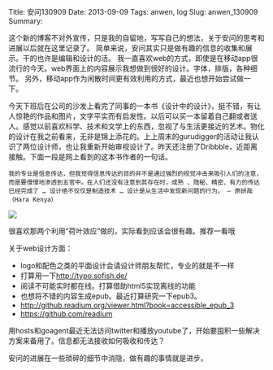 Title: 安问130909
Date: 2013-09-09
Tags: anwen, log
Slug: anwen_130909
Summary: 



这个新的博客不对外宣传，只是我的自留地，写写自己的想法，关于安问的思考和进展以后就在这里记录了。
简单来说，安问其实只是做有趣的信息的收集和展示。干的也许是编辑和设计的活。
我一直喜欢web的方式，即使是在移动app很流行的今天。web界面上的内容展示我想做到很好的设计。字体，排版，各种细节。
另外，移动app作为闲散时间更有效利用的方式，最近也想开始尝试做一下。

今天下班后在公司的沙发上看完了同事的一本书《设计中的设计》，挺不错，有让人惊艳的作品和图片，文字平实而有启发性。以后可以买一本留着自己翻或者送人。感觉以前喜欢科学、技术和文学上的东西，忽视了与生活更接近的艺术。物化的设计在我之前看来，无非是锦上添花的。上上周末的gurudigger的活动让我认识了两位设计师，也让我重新开始审视设计了。昨天还注册了Dribbble，近距离接触。下面一段是网上看到的这本书作者的一句话。

    我的专业是信息传达，但我觉得信息传达的目的并不是通过强烈的视觉冲击来吸引人们的注意，而是要慢慢地渗透到五官中。在人们还没有注意到其存在时，成熟 、隐秘、精密、有力的传达已经完成了 … 设计绝不仅仅是制造技术 … 设计是从生活中发现新问题的行为。 — 原研哉（Hara Kenya）

![](http://a.36krcnd.com/photo/4805a2102c0a5b76ab368fceb6fadf7d.jpeg)

很喜欢那两个利用“荷叶效应”做的，实际看到应该会很有趣。推荐一看哦

关于web设计方面：
- logo和配色之类的平面设计会请设计师朋友帮忙，专业的就是不一样
- 打算用一下<http://typo.sofish.de/>
- 阅读不可能实时都在线。打算借助html5实现离线的功能
- 也想将不错的内容生成epub。最近打算研究一下epub3。
- <http://github.readium.org/viewer.html?book=accessible_epub_3>
- <https://github.com/readium>

用hosts和goagent最近无法访问twitter和播放youtube了，开始要囤积一些解决方案来备用了。信息都无法接收如何吸收和传达？

安问的进展在一些琐碎的细节中消隐，做有趣的事情就是进步。


